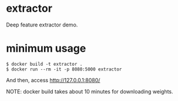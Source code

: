 # extractor
Deep feature extractor demo.

# minimum usage
```
$ docker build -t extractor .
$ docker run --rm -it -p 8080:5000 extractor
```

And then, access http://127.0.0.1:8080/

NOTE: docker build takes about 10 minutes for downloading weights.
